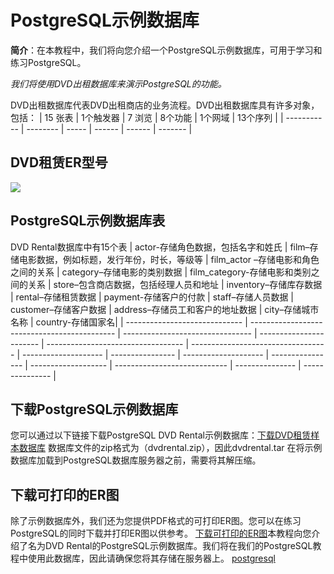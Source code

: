 # PostgreSQL示例数据库

**简介**：在本教程中，我们将向您介绍一个PostgreSQL示例数据库，可用于学习和练习PostgreSQL。

*我们将使用DVD出租数据库来演示PostgreSQL的功能。*

DVD出租数据库代表DVD出租商店的业务流程。DVD出租数据库具有许多对象，包括：
| 15 张表      | 1个触发器 | 7 浏览 | 8个功能 | 1个网域 | 13个序列 |
| ----------- | -------- | ----- | ------ | ------ | ------- |
## DVD租赁ER型号
![](https://obs-emcsapp-public.obs.cn-north-4.myhwclouds.com/image%2Feditor%2F8227cb7d-c961-4600-b61f-97d0aada93ba.png)

## PostgreSQL示例数据库表

DVD Rental数据库中有15个表
| actor-存储角色数据，包括名字和姓氏 | film–存储电影数据，例如标题，发行年份，时长，等级等 | film_actor –存储电影和角色之间的关系 | category–存储电影的类别数据 | film_category-存储电影和类别之间的关系 | store–包含商店数据，包括经理人员和地址 | inventory–存储库存数据 | rental–存储租赁数据 | payment-存储客户的付款 | staff–存储人员数据 | customer–存储客户数据 | address–存储员工和客户的地址数据 | city–存储城市名称 | country-存储国家名|
| ----------------------------- | -------------------------------------------- | -------------------------------- | ----------------------- | ---------------------------------- | ---------------------------------- | -------------------- | ---------------- | -------------------- | ---------------- | ------------------- | ---------------------------- | --------------- | --------------- |

## 下载PostgreSQL示例数据库

您可以通过以下链接下载PostgreSQL DVD Rental示例数据库：[下载DVD租赁样本数据库](https://sp.postgresqltutorial.com/wp-content/uploads/2019/05/dvdrental.zip)
数据库文件的zip格式为（dvdrental.zip），因此dvdrental.tar 在将示例数据库加载到PostgreSQL数据库服务器之前，需要将其解压缩。

## 下载可打印的ER图

除了示例数据库外，我们还为您提供PDF格式的可打印ER图。您可以在练习PostgreSQL的同时下载并打印ER图以供参考。
[下载可打印的ER图](https://sp.postgresqltutorial.com/wp-content/uploads/2018/03/printable-postgresql-sample-database-diagram.pdf)本教程向您介绍了名为DVD Rental的PostgreSQL示例数据库。我们将在我们的PostgreSQL教程中使用此数据库，因此请确保您将其存储在服务器上。
[postgresql](https://www.modb.pro/tag/postgresql?type=knowledge)